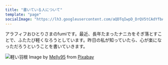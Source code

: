 ```yaml
---
title: "書いている人について"
template: "page"
socialImage: "https://lh3.googleusercontent.com/aQDTqIwpD_DrQV5tCAdYfbAZb84EpneQ_5jfJAFviNS8kCuAAipNOQY0JP5erITpehNM4X02hF0rEYaEbnWWFWKLO8eQWdC2NlKT1iWu20dG_bGZXMo30srr3O1WV8CK2IF_mDqENQ=w1200"
---
```


アラフィフおひとりさまのfumiです。最近、長年たまったナニカをそぎ落とすことで、ふたたび軽くなろうとしています。昨日の私が知っていたら、心が楽になっただろうということを書いていきます。

![軽い羽根](https://lh3.googleusercontent.com/aQDTqIwpD_DrQV5tCAdYfbAZb84EpneQ_5jfJAFviNS8kCuAAipNOQY0JP5erITpehNM4X02hF0rEYaEbnWWFWKLO8eQWdC2NlKT1iWu20dG_bGZXMo30srr3O1WV8CK2IF_mDqENQ=w1200)
Image by <a href="https://pixabay.com/users/Melly95-559120/?utm_source=link-attribution&amp;utm_medium=referral&amp;utm_campaign=image&amp;utm_content=517181">Melly95</a> from <a href="https://pixabay.com/?utm_source=link-attribution&amp;utm_medium=referral&amp;utm_campaign=image&amp;utm_content=517181">Pixabay</a>
